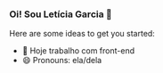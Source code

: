 ### Oi! Sou Letícia Garcia  👋

Here are some ideas to get you started:

- 🔭 Hoje trabalho com front-end
- 😄 Pronouns: ela/dela

